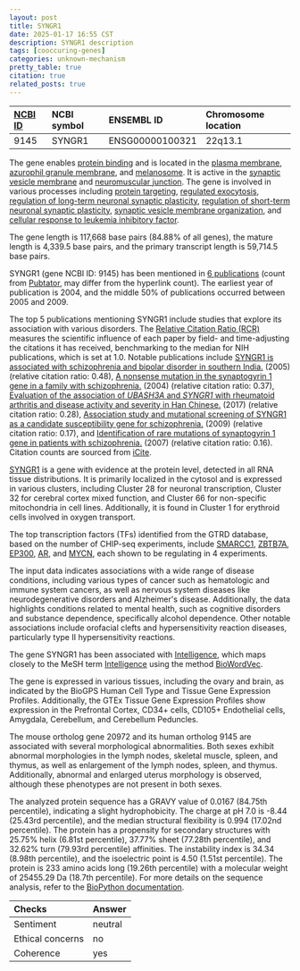 ```yaml
---
layout: post
title: SYNGR1
date: 2025-01-17 16:55 CST
description: SYNGR1 description
tags: [cooccuring-genes]
categories: unknown-mechanism
pretty_table: true
citation: true
related_posts: true
---
```




| [NCBI ID](https://www.ncbi.nlm.nih.gov/gene/9145) | NCBI symbol | ENSEMBL ID | Chromosome location |
| :-------- | :------- | :-------- | :------- |
| 9145  | SYNGR1 | ENSG00000100321 | 22q13.1 |



The gene enables [protein binding](https://amigo.geneontology.org/amigo/term/GO:0005515) and is located in the [plasma membrane](https://amigo.geneontology.org/amigo/term/GO:0005886), [azurophil granule membrane](https://amigo.geneontology.org/amigo/term/GO:0035577), and [melanosome](https://amigo.geneontology.org/amigo/term/GO:0042470). It is active in the [synaptic vesicle membrane](https://amigo.geneontology.org/amigo/term/GO:0030672) and [neuromuscular junction](https://amigo.geneontology.org/amigo/term/GO:0031594). The gene is involved in various processes including [protein targeting](https://amigo.geneontology.org/amigo/term/GO:0006605), [regulated exocytosis](https://amigo.geneontology.org/amigo/term/GO:0045055), [regulation of long-term neuronal synaptic plasticity](https://amigo.geneontology.org/amigo/term/GO:0048169), [regulation of short-term neuronal synaptic plasticity](https://amigo.geneontology.org/amigo/term/GO:0048172), [synaptic vesicle membrane organization](https://amigo.geneontology.org/amigo/term/GO:0048499), and [cellular response to leukemia inhibitory factor](https://amigo.geneontology.org/amigo/term/GO:1990830).


The gene length is 117,668 base pairs (84.88% of all genes), the mature length is 4,339.5 base pairs, and the primary transcript length is 59,714.5 base pairs.


SYNGR1 (gene NCBI ID: 9145) has been mentioned in [6 publications](https://pubmed.ncbi.nlm.nih.gov/?term=%22SYNGR1%22) (count from [Pubtator](https://academic.oup.com/nar/article/47/W1/W587/5494727), may differ from the hyperlink count). The earliest year of publication is 2004, and the middle 50% of publications occurred between 2005 and 2009.


The top 5 publications mentioning SYNGR1 include studies that explore its association with various disorders. The [Relative Citation Ratio (RCR)](https://journals.plos.org/plosbiology/article?id=10.1371/journal.pbio.1002541) measures the scientific influence of each paper by field- and time-adjusting the citations it has received, benchmarking to the median for NIH publications, which is set at 1.0. Notable publications include [SYNGR1 is associated with schizophrenia and bipolar disorder in southern India.](https://pubmed.ncbi.nlm.nih.gov/16215643) (2005) (relative citation ratio: 0.48), [A nonsense mutation in the synaptogyrin 1 gene in a family with schizophrenia.](https://pubmed.ncbi.nlm.nih.gov/14732601) (2004) (relative citation ratio: 0.37), [Evaluation of the association of <i>UBASH3A</i> and <i>SYNGR1</i> with rheumatoid arthritis and disease activity and severity in Han Chinese.](https://pubmed.ncbi.nlm.nih.gov/29262569) (2017) (relative citation ratio: 0.28), [Association study and mutational screening of SYNGR1 as a candidate susceptibility gene for schizophrenia.](https://pubmed.ncbi.nlm.nih.gov/19641478) (2009) (relative citation ratio: 0.17), and [Identification of rare mutations of synaptogyrin 1 gene in patients with schizophrenia.](https://pubmed.ncbi.nlm.nih.gov/17049558) (2007) (relative citation ratio: 0.16). Citation counts are sourced from [iCite](https://icite.od.nih.gov).


[SYNGR1](https://www.proteinatlas.org/ENSG00000100321-SYNGR1) is a gene with evidence at the protein level, detected in all RNA tissue distributions. It is primarily localized in the cytosol and is expressed in various clusters, including Cluster 28 for neuronal transcription, Cluster 32 for cerebral cortex mixed function, and Cluster 66 for non-specific mitochondria in cell lines. Additionally, it is found in Cluster 1 for erythroid cells involved in oxygen transport.


The top transcription factors (TFs) identified from the GTRD database, based on the number of CHIP-seq experiments, include [SMARCC1](https://www.ncbi.nlm.nih.gov/gene/6599), [ZBTB7A](https://www.ncbi.nlm.nih.gov/gene/51341), [EP300](https://www.ncbi.nlm.nih.gov/gene/2033), [AR](https://www.ncbi.nlm.nih.gov/gene/367), and [MYCN](https://www.ncbi.nlm.nih.gov/gene/4613), each shown to be regulating in 4 experiments.



The input data indicates associations with a wide range of disease conditions, including various types of cancer such as hematologic and immune system cancers, as well as nervous system diseases like neurodegenerative disorders and Alzheimer's disease. Additionally, the data highlights conditions related to mental health, such as cognitive disorders and substance dependence, specifically alcohol dependence. Other notable associations include orofacial clefts and hypersensitivity reaction diseases, particularly type II hypersensitivity reactions.


The gene SYNGR1 has been associated with [Intelligence](https://pubmed.ncbi.nlm.nih.gov/29942086), which maps closely to the MeSH term [Intelligence](https://meshb.nlm.nih.gov/record/ui?ui=D007360) using the method [BioWordVec](https://www.nature.com/articles/s41597-019-0055-0).


The gene is expressed in various tissues, including the ovary and brain, as indicated by the BioGPS Human Cell Type and Tissue Gene Expression Profiles. Additionally, the GTEx Tissue Gene Expression Profiles show expression in the Prefrontal Cortex, CD34+ cells, CD105+ Endothelial cells, Amygdala, Cerebellum, and Cerebellum Peduncles.



The mouse ortholog gene 20972 and its human ortholog 9145 are associated with several morphological abnormalities. Both sexes exhibit abnormal morphologies in the lymph nodes, skeletal muscle, spleen, and thymus, as well as enlargement of the lymph nodes, spleen, and thymus. Additionally, abnormal and enlarged uterus morphology is observed, although these phenotypes are not present in both sexes.


The analyzed protein sequence has a GRAVY value of 0.0167 (84.75th percentile), indicating a slight hydrophobicity. The charge at pH 7.0 is -8.44 (25.43rd percentile), and the median structural flexibility is 0.994 (17.02nd percentile). The protein has a propensity for secondary structures with 25.75% helix (6.81st percentile), 37.77% sheet (77.28th percentile), and 32.62% turn (79.93rd percentile) affinities. The instability index is 34.34 (8.98th percentile), and the isoelectric point is 4.50 (1.51st percentile). The protein is 233 amino acids long (19.26th percentile) with a molecular weight of 25455.29 Da (18.7th percentile). For more details on the sequence analysis, refer to the [BioPython documentation](https://biopython.org/docs/1.75/api/Bio.SeqUtils.ProtParam.html).





| Checks    | Answer |
| :-------- | :------- |
| Sentiment  | neutral   |
| Ethical concerns | no     |
| Coherence    | yes    |